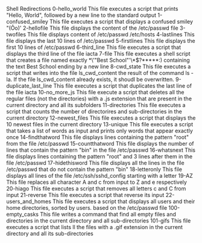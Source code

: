 Shell Redirections
0-hello_world
This file executes a script that prints "Hello, World", followed by a new line to the standard output
1-confused_smiley
This file executes a script that displays a confused smiley "(Ôo)'
2-hellofile
This file displays the content of the /etc/passwd file
3-twofiles
This file displays content of /etc/passwd /etc/hosts
4-lastlines
This file displays the last 10 lines of /etc/passwd
5-firstlines
This file displays the first 10 lines of /etc/passwd
6-third_line
This file executes a script that displays the third line of the file iacta
7-file
This file executes a shell script that creates a file named exactly \*\\'"Best School"\'\\*$\?\*\*\*\*\*:) containing the text Best School ending by a new line
8-cwd_state
This file executes a script that writes into the file ls_cwd_content the result of the command ls -la. If the file ls_cwd_content already exists, it shoudl be overwritten.
9-duplicate_last_line
This file executes a script that duplicates the last line of the file iacta
10-no_more_js
This file execute a script that deletes all the regular files (not the directories) with a .js extension that are present in the current directory and all its subfolders
11-directories
This file executes a script that counts the number of directorires and sub-directories in the current directory
12-newest_files
This file executes a script that displays the 10 newest files in the current directory
13-unique
This file executes a script that takes a list of words as input and prints only words that appear exactly once
14-findthatword
This file displays lines containing the pattern "root" from the file /etc/passwd
15-countthatword
This file displays the number of lines that contain the pattern "bin" in the file /etc/passwd
16-whatsnext
This file displays lines containing the pattern "root" and 3 lines after them in the file /etc/passwd
17-hidethisword
This file displays all the lines in the file /etc/passwd that do not contain the pattern "bin"
18-letteronly
This file displays all lines of the file /etc/ssh/sshd_config starting with a letter
19-AZ
This file replaces all character A and c from input to Z and e respectively
20-hiago
This file executes a script that removes all letters c and C from input
21-reverse
This file executes a script that reverse its input
22-users_and_homes
This file executes a script that displays all users and their home directories, sorted by users. based on the /etc/passwd file
100-empty_casks
This file writes a command that find all empty files and directories in the current directory and all sub-directories
101-gifs
This file executes a script that lists ll the files with a .gif extension in the current directory and all its sub-directories
